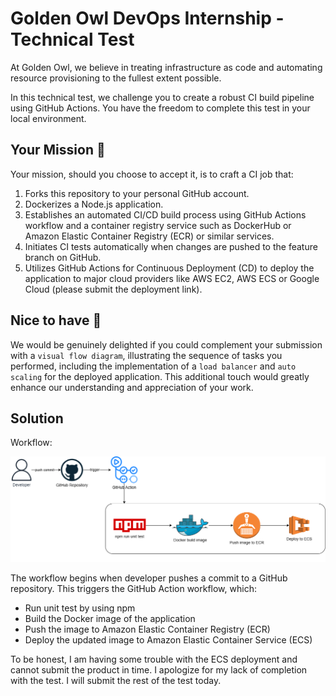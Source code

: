 # Golden Owl DevOps Internship - Technical Test
At Golden Owl, we believe in treating infrastructure as code and automating resource provisioning to the fullest extent possible. 

In this technical test, we challenge you to create a robust CI build pipeline using GitHub Actions. You have the freedom to complete this test in your local environment.

## Your Mission 🌟
Your mission, should you choose to accept it, is to craft a CI job that:
1. Forks this repository to your personal GitHub account.
2. Dockerizes a Node.js application.
3. Establishes an automated CI/CD build process using GitHub Actions workflow and a container registry service such as DockerHub or Amazon Elastic Container Registry (ECR) or similar services.
4. Initiates CI tests automatically when changes are pushed to the feature branch on GitHub.
5. Utilizes GitHub Actions for Continuous Deployment (CD) to deploy the application to major cloud providers like AWS EC2, AWS ECS or Google Cloud (please submit the deployment link).
## Nice to have 🎨
We would be genuinely delighted if you could complement your submission with a `visual flow diagram`, illustrating the sequence of tasks you performed, including the implementation of a `load balancer` and `auto scaling` for the deployed application. This additional touch would greatly enhance our understanding and appreciation of your work.

## Solution
Workflow:

![workflows-image](./img/workflow.png)

The workflow begins when developer pushes a commit to a GitHub repository. This triggers the GitHub Action workflow, which:
- Run unit test by using npm
- Build the Docker image of the application
- Push the image to Amazon Elastic Container Registry (ECR)
- Deploy the updated image to Amazon Elastic Container Service (ECS)

To be honest, I am having some trouble with the ECS deployment and cannot submit the product in time. I apologize for my lack of completion with the test. I will submit the rest of the test today.